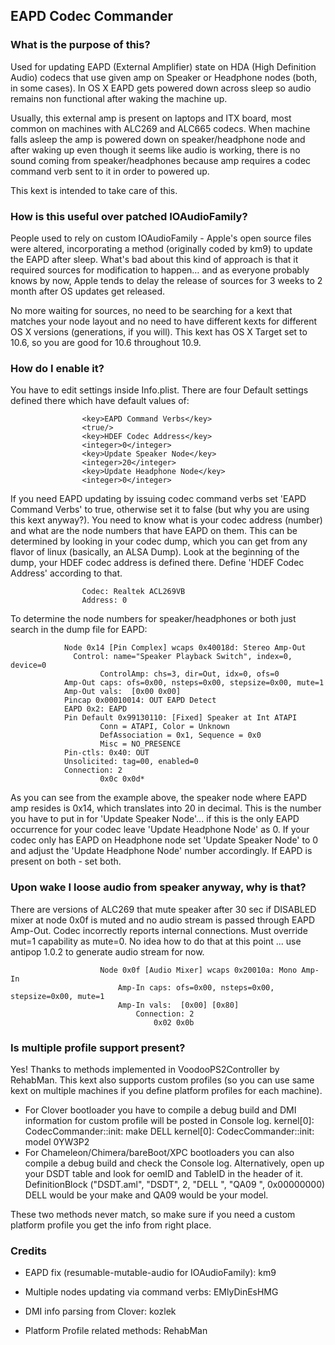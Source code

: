 ## EAPD Codec Commander

### What is the purpose of this?
Used for updating EAPD (External Amplifier) state on HDA (High Definition Audio) codecs that use given amp on Speaker or Headphone nodes (both, in some cases). In OS X EAPD gets powered down across sleep so audio remains non functional after waking the machine up. 

Usually, this external amp is present on laptops and ITX board, most common on machines with ALC269 and ALC665 codecs. When machine falls asleep the amp is powered down on speaker/headphone node and after waking up even though it seems like audio is working, there is no sound coming from speaker/headphones because amp requires a codec command verb sent to it in order to powered up.

This kext is intended to take care of this.

### How is this useful over patched IOAudioFamily?
People used to rely on custom IOAudioFamily - Apple's open source files were altered, incorporating a method (originally coded by km9) to update the EAPD after sleep. What's bad about this kind of approach is that it required sources for modification to happen… and as everyone probably knows by now, Apple tends to delay the release of sources for 3 weeks to 2 month after OS updates get released. 

No more waiting for sources, no need to be searching for a kext that matches your node layout and no need to have different kexts for different OS X versions (generations, if you will). This kext has OS X Target set to 10.6, so you are good for 10.6 throughout 10.9.

### How do I enable it?
You have to edit settings inside Info.plist. There are four Default settings defined there which have default values of:

					<key>EAPD Command Verbs</key>
					<true/>
					<key>HDEF Codec Address</key>
					<integer>0</integer>
					<key>Update Speaker Node</key>
					<integer>20</integer>
					<key>Update Headphone Node</key>
					<integer>0</integer>

If you need EAPD updating by issuing codec command verbs set 'EAPD Command Verbs' to true, otherwise set it to false (but why you are using this kext anyway?).
You need to know what is your codec address (number) and what are the node numbers that have EAPD on them. This can be determined by looking in your codec dump, which you can get from any flavor of linux (basically, an ALSA Dump).
Look at the beginning of the dump, your HDEF codec address is defined there. Define 'HDEF Codec Address' according to that.

					Codec: Realtek ACL269VB
					Address: 0

To determine the node numbers for speaker/headphones or both just search in the dump file for EAPD:

				Node 0x14 [Pin Complex] wcaps 0x40018d: Stereo Amp-Out
  				  Control: name="Speaker Playback Switch", index=0, device=0
    				    ControlAmp: chs=3, dir=Out, idx=0, ofs=0
  				Amp-Out caps: ofs=0x00, nsteps=0x00, stepsize=0x00, mute=1
  				Amp-Out vals:  [0x00 0x00]
  				Pincap 0x00010014: OUT EAPD Detect
  				EAPD 0x2: EAPD
  				Pin Default 0x99130110: [Fixed] Speaker at Int ATAPI
    				    Conn = ATAPI, Color = Unknown
    				    DefAssociation = 0x1, Sequence = 0x0
    				    Misc = NO_PRESENCE
  				Pin-ctls: 0x40: OUT
  				Unsolicited: tag=00, enabled=0
  				Connection: 2
     				    0x0c 0x0d*

As you can see from the example above, the speaker node where EAPD amp resides is 0x14, which translates into 20 in decimal. This is the number you have to put in for 'Update Speaker Node'... if this is the only EAPD occurrence for your codec leave 'Update Headphone Node' as 0.  If your codec only has EAPD on Headphone node set 'Update Speaker Node' to 0 and adjust the 'Update Headphone Node' number accordingly. If EAPD is present on both - set both.

### Upon wake I loose audio from speaker anyway, why is that?
There are versions of ALC269 that mute speaker after 30 sec if DISABLED mixer at node 0x0f is muted and no audio stream is passed through EAPD Amp-Out. Codec incorrectly reports internal connections. Must override mut=1 capability as mute=0. No idea how to do that at this point ... use antipop 1.0.2 to generate audio stream for now.
         
             			Node 0x0f [Audio Mixer] wcaps 0x20010a: Mono Amp-In
                		    Amp-In caps: ofs=0x00, nsteps=0x00, stepsize=0x00, mute=1
                		    Amp-In vals:  [0x00] [0x80]
                    		    Connection: 2
                        	        0x02 0x0b

### Is multiple profile support present?
Yes! Thanks to methods implemented in VoodooPS2Controller by RehabMan. 
This kext also supports custom profiles (so you can use same kext on multiple machines if you define platform profiles for each machine). 
- For Clover bootloader you have to compile a debug build and DMI information for custom profile will be posted in Console log.
				kernel[0]: CodecCommander::init: make DELL
				kernel[0]: CodecCommander::init: model 0YW3P2
- For Chameleon/Chimera/bareBoot/XPC bootloaders you can also compile a debug build and check the Console log. Alternatively, open up your DSDT table and look for oemID and TableID in the header of it.
				DefinitionBlock ("DSDT.aml", "DSDT", 2, "DELL  ", "QA09   ", 0x00000000)
DELL would be your make and QA09 would be your model. 

These two methods never match, so make sure if you need a custom platform profile you get the info from right place.

### Credits
- EAPD fix (resumable-mutable-audio for IOAudioFamily): km9

- Multiple nodes updating via command verbs: EMlyDinEsHMG

- DMI info parsing from Clover: kozlek

- Platform Profile related methods: RehabMan

